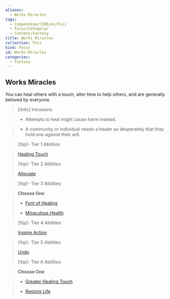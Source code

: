 ```yaml
---
aliases:
  - Works Miracles
tags:
  - Compendium/CSRD/en/Foci
  - Focus/Category/
  - Content/Fantasy
title: Works Miracles
collection: Foci
kind: Focus
id: Works-Miracles
categories:
  - Fantasy
---
```

## Works Miracles    
You can heal others with a touch, alter time to help others, and are generally beloved by everyone.    
  
>[!info] Intrusions    
>- Attempts to heal might cause harm instead.    
>- A community or individual needs a healer so desperately that they hold one against their will.    
  
  
>[!tip]- Tier 1 Abilities    
> [Healing Touch](Healing-Touch.md)    
  
  
>[!tip]- Tier 2 Abilities    
> [Alleviate](Alleviate.md)    
  
  
>[!tip]- Tier 3 Abilities    
> **Choose One**    
>- [Font of Healing](Font-of-Healing.md)    
>- [Miraculous Health](Miraculous-Health.md)    
  
  
>[!tip]- Tier 4 Abilities    
> [Inspire Action](Inspire-Action.md)    
  
  
>[!tip]- Tier 5 Abilities    
> [Undo](Undo.md)    
  
  
>[!tip]- Tier 6 Abilities    
> **Choose One**    
>- [Greater Healing Touch](Greater-Healing-Touch.md)    
>- [Restore Life](Restore-Life.md)
